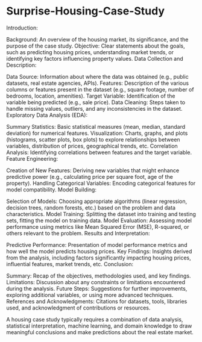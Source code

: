 # Surprise-Housing-Case-Study
Introduction:

Background: An overview of the housing market, its significance, and the purpose of the case study.
Objective: Clear statements about the goals, such as predicting housing prices, understanding market trends, or identifying key factors influencing property values.
Data Collection and Description:

Data Source: Information about where the data was obtained (e.g., public datasets, real estate agencies, APIs).
Features: Description of the various columns or features present in the dataset (e.g., square footage, number of bedrooms, location, amenities).
Target Variable: Identification of the variable being predicted (e.g., sale price).
Data Cleaning: Steps taken to handle missing values, outliers, and any inconsistencies in the dataset.
Exploratory Data Analysis (EDA):

Summary Statistics: Basic statistical measures (mean, median, standard deviation) for numerical features.
Visualization: Charts, graphs, and plots (histograms, scatter plots, box plots) to explore relationships between variables, distribution of prices, geographical trends, etc.
Correlation Analysis: Identifying correlations between features and the target variable.
Feature Engineering:

Creation of New Features: Deriving new variables that might enhance predictive power (e.g., calculating price per square foot, age of the property).
Handling Categorical Variables: Encoding categorical features for model compatibility.
Model Building:

Selection of Models: Choosing appropriate algorithms (linear regression, decision trees, random forests, etc.) based on the problem and data characteristics.
Model Training: Splitting the dataset into training and testing sets, fitting the model on training data.
Model Evaluation: Assessing model performance using metrics like Mean Squared Error (MSE), R-squared, or others relevant to the problem.
Results and Interpretation:

Predictive Performance: Presentation of model performance metrics and how well the model predicts housing prices.
Key Findings: Insights derived from the analysis, including factors significantly impacting housing prices, influential features, market trends, etc.
Conclusion:

Summary: Recap of the objectives, methodologies used, and key findings.
Limitations: Discussion about any constraints or limitations encountered during the analysis.
Future Steps: Suggestions for further improvements, exploring additional variables, or using more advanced techniques.
References and Acknowledgments: Citations for datasets, tools, libraries used, and acknowledgment of contributions or resources.

A housing case study typically requires a combination of data analysis, statistical interpretation, machine learning, and domain knowledge to draw meaningful conclusions and make predictions about the real estate market.
